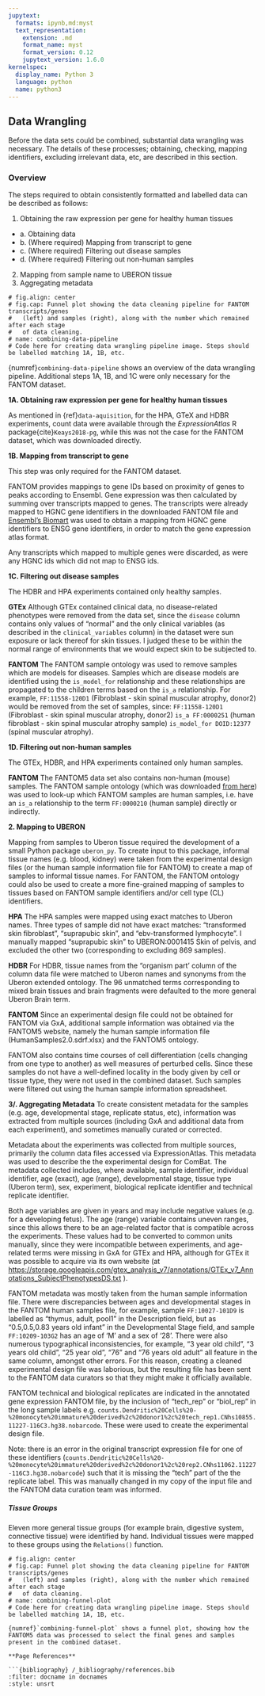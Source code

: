 ```yaml
---
jupytext:
  formats: ipynb,md:myst
  text_representation:
    extension: .md
    format_name: myst
    format_version: 0.12
    jupytext_version: 1.6.0
kernelspec:
  display_name: Python 3
  language: python
  name: python3
---
```


## Data Wrangling
Before the data sets could be combined, substantial data wrangling was necessary. The details of these processes; obtaining, checking, mapping identifiers, excluding irrelevant data, etc, are described in this section.

### Overview
The steps required to obtain consistently formatted and labelled data can be described as follows:
1. Obtaining the raw expression per gene for healthy human tissues
 - a. Obtaining data
 - b. (Where required) Mapping from transcript to gene
 - c. (Where required) Filtering out disease samples
 - d. (Where required) Filtering out non-human samples
2. Mapping from sample name to UBERON tissue
3. Aggregating metadata

```{code-cell} ipython3
# fig.align: center
# fig.cap: Funnel plot showing the data cleaning pipeline for FANTOM transcripts/genes
#   (left) and samples (right), along with the number which remained after each stage
#   of data cleaning.
# name: combining-data-pipeline
# Code here for creating data wrangling pipeline image. Steps should be labelled matching 1A, 1B, etc.
```

{numref}`combining-data-pipeline` shows an overview of the data wrangling pipeline. Additional steps 1A, 1B, and 1C were only necessary for the FANTOM dataset.

**1A\. Obtaining raw expression per gene for healthy human tissues**

As mentioned in {ref}`data-aquisition`, for the HPA, GTeX and HDBR experiments, count data were available through the *ExpressionAtlas* R package{cite}`Keays2018-pg`, while this was not the case for the FANTOM dataset, which was downloaded directly. 

**1B\. Mapping from transcript to gene** 

This step was only required for the FANTOM dataset.

FANTOM provides mappings to gene IDs based on proximity of genes to peaks according to Ensembl. Gene expression was then calculated by summing over transcripts mapped to genes. The transcripts were already mapped to HGNC gene identifiers in the downloaded FANTOM file and [Ensembl’s Biomart](https://www.ensembl.org/biomart) was used to obtain a mapping from HGNC gene identifiers to ENSG gene identifiers, in order to match the gene expression atlas format. 

Any transcripts which mapped to multiple genes were discarded, as were any HGNC ids which did not map to ENSG ids.

**1C\. Filtering out disease samples**

The HDBR and HPA experiments contained only healthy samples.

**GTEx**
Although GTEx contained clinical data, no disease-related phenotypes were removed from the data set, since the `disease` column contains only values of “normal” and the only clinical variables (as described in the `clinical_variables` column) in the dataset were sun exposure or lack thereof for skin tissues. I judged these to be within the normal range of environments that we would expect skin to be subjected to.

**FANTOM**
The FANTOM sample ontology was used to remove samples which are models for diseases. Samples which are disease models are identified using the `is_model_for` relationship and these relationships are propagated to the children terms based on the `is_a` relationship. For example, `FF:11558-120D1` (Fibroblast - skin spinal muscular atrophy, donor2) would be removed from the set of samples, since:
`FF:11558-120D1` (Fibroblast - skin spinal muscular atrophy, donor2) `is_a FF:0000251` (human fibroblast - skin spinal muscular atrophy sample) `is_model_for DOID:12377` (spinal muscular atrophy).

**1D\. Filtering out non-human samples**

The GTEx, HDBR, and HPA experiments contained only human samples. 

**FANTOM**
The FANTOM5 data set also contains non-human (mouse) samples. The FANTOM sample ontology (which was downloaded [from here](http://fantom.gsc.riken.jp/5/datafiles/latest/extra/Ontology/ff-phase2-170801.obo.txt)) was used to look-up which FANTOM samples are human samples, i.e. have an `is_a` relationship to the term `FF:0000210` (human sample) directly or indirectly. 

**2\. Mapping to UBERON**

Mapping from samples to Uberon tissue required the development of a small Python package `uberon_py`. To create input to this package, informal tissue names (e.g. blood, kidney) were taken from the experimental design files (or the human sample information file for FANTOM) to create a map of samples to informal tissue names. For FANTOM, the FANTOM ontology could also be used to create a more fine-grained mapping of samples to tissues based on FANTOM sample identifiers and/or cell type (CL) identifiers.

**HPA**
The HPA samples were mapped using exact matches to Uberon names. Three types of sample did not have exact matches: “transformed skin fibroblast”, “suprapubic skin”, and “ebv-transformed lymphocyte”. I manually mapped “suprapubic skin” to UBERON:0001415 Skin of pelvis, and excluded the other two (corresponding to excluding 869 samples). 

**HDBR**
For HDBR, tissue names from the “organism part’ column of the column data file were matched to Uberon names and synonyms from the Uberon extended ontology. The 96 unmatched terms corresponding to mixed brain tissues and brain fragments were defaulted to the more general Uberon Brain term. 

**FANTOM**
Since an experimental design file could not be obtained for FANTOM via GxA, additional sample information was obtained via the FANTOM5 website, namely the human sample information file (HumanSamples2.0.sdrf.xlsx) and the FANTOM5 ontology.

FANTOM also contains time courses of cell differentiation (cells changing from one type to another) as well measures of perturbed cells. Since these samples do not have a well-defined locality in the body given by cell or tissue type, they were not used in the combined dataset. Such samples were filtered out using the human sample information spreadsheet.

**3/. Aggregating Metadata**
To create consistent metadata for the samples (e.g. age, developmental stage, replicate status, etc), information was extracted from multiple sources (including GxA and additional data from each experiment), and sometimes manually curated or corrected. 

Metadata about the experiments was collected from multiple sources, primarily the column data files accessed via ExpressionAtlas. This metadata was used to describe the the experimental design for ComBat. The metadata collected includes, where available, sample identifier, individual identifier, age (exact), age (range), developmental stage, tissue type (Uberon term), sex, experiment, biological replicate identifier and technical replicate identifier. 

Both age variables are given in years and may include negative values (e.g. for a developing fetus). The age (range) variable contains uneven ranges, since this allows there to be an age-related factor that is compatible across the experiments. These values had to be converted to common units manually, since they were incompatible between experiments, and age-related terms were missing in GxA for GTEx and HPA, although for GTEx it was possible to acquire via its own website (at https://storage.googleapis.com/gtex_analysis_v7/annotations/GTEx_v7_Annotations_SubjectPhenotypesDS.txt ).

FANTOM metadata was mostly taken from the human sample information file. There were discrepancies between ages and developmental stages in the FANTOM human samples file, for example, sample `FF:10027-101D9` is labelled as “thymus, adult, pool1” in the Description field, but as “0.5,0.5,0.83 years old infant” in the Developmental Stage field, and sample `FF:10209-103G2` has an age of ‘M’ and a sex of ‘28’. There were also numerous typographical inconsistencies, for example, “3 year old child”, “3 years old child”, “25 year old”, “76” and “76 years old adult” all feature in the same column, amongst other errors. For this reason, creating a cleaned experimental design file was laborious, but the resulting file has been sent to the FANTOM data curators so that they might make it officially available.

FANTOM technical and biological replicates are indicated in the annotated gene expression FANTOM file, by the inclusion of “tech_rep” or “biol_rep” in the long sample labels e.g. `counts.Dendritic%20Cells%20-%20monocyte%20immature%20derived%2c%20donor1%2c%20tech_rep1.CNhs10855.11227-116C3.hg38.nobarcode`. These were used to create the experimental design file. 

Note: there is an error in the original transcript expression file for one of these identifiers (`counts.Dendritic%20Cells%20-%20monocyte%20immature%20derived%2c%20donor1%2c%20rep2.CNhs11062.11227-116C3.hg38.nobarcode`) such that it is missing the “tech” part of the the replicate label. This was manually changed in my copy of the input file and the FANTOM data curation team was informed.

##### Tissue Groups
Eleven more general tissue groups (for example brain, digestive system, connective tissue) were identified by hand. Individual tissues were mapped to these groups using the `Relations()` function. 

```{code-cell} ipython3
# fig.align: center
# fig.cap: Funnel plot showing the data cleaning pipeline for FANTOM transcripts/genes
#   (left) and samples (right), along with the number which remained after each stage
#   of data cleaning.
# name: combining-funnel-plot
# Code here for creating data wrangling pipeline image. Steps should be labelled matching 1A, 1B, etc.
```

```{code-cell} ipython3
{numref}`combining-funnel-plot` shows a funnel plot, showing how the FANTOM5 data was processed to select the final genes and samples present in the combined dataset. 

**Page References**

```{bibliography} /_bibliography/references.bib
:filter: docname in docnames
:style: unsrt
```
```
